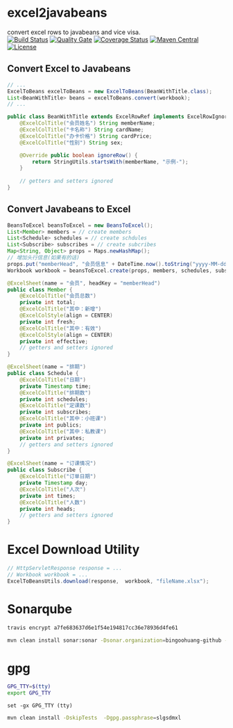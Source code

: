 # excel2javabeans
convert excel rows to javabeans and vice visa.
<br/>
[![Build Status](https://travis-ci.org/bingoohuang/excel2javabeans.svg?branch=master)](https://travis-ci.org/bingoohuang/excel2javabeans)
[![Quality Gate](https://sonarqube.com/api/badges/gate?key=com.github.bingoohuang%3Aexcel2javabeans)](https://sonarqube.com/dashboard/index/com.github.bingoohuang%3Aexcel2javabeans)
[![Coverage Status](https://coveralls.io/repos/github/bingoohuang/excel2javabeans/badge.svg?branch=master)](https://coveralls.io/github/bingoohuang/excel2javabeans?branch=master)
[![Maven Central](https://maven-badges.herokuapp.com/maven-central/com.github.bingoohuang/excel2javabeans/badge.svg?style=flat-square)](https://maven-badges.herokuapp.com/maven-central/com.github.bingoohuang/excel2javabeans/)
[![License](http://img.shields.io/:license-apache-brightgreen.svg)](http://www.apache.org/licenses/LICENSE-2.0.html)


## Convert Excel to Javabeans

```java
// ... 
ExcelToBeans excelToBeans = new ExcelToBeans(BeanWithTitle.class);
List<BeanWithTitle> beans = excelToBeans.convert(workbook);
// ...
```

```java
public class BeanWithTitle extends ExcelRowRef implements ExcelRowIgnorable {
    @ExcelColTitle("会员姓名") String memberName;
    @ExcelColTitle("卡名称") String cardName;
    @ExcelColTitle("办卡价格") String cardPrice;
    @ExcelColTitle("性别") String sex;

    @Override public boolean ignoreRow() {
        return StringUtils.startsWith(memberName, "示例-");
    }
    
    // getters and setters ignored
}
```

## Convert Javabeans to Excel
```java
BeansToExcel beansToExcel = new BeansToExcel();
List<Member> members = // create members
List<Schedule> schedules = // create schdules
List<Subscribe> subscribes = // create subcribes
Map<String, Object> props = Maps.newHashMap();
// 增加头行信息(如果有的话)
props.put("memberHead", "会员信息" + DateTime.now().toString("yyyy-MM-dd"));
Workbook workbook = beansToExcel.create(props, members, schedules, subscribes);
```

```java
@ExcelSheet(name = "会员", headKey = "memberHead")
public class Member {
    @ExcelColTitle("会员总数")
    private int total;
    @ExcelColTitle("其中：新增")
    @ExcelColStyle(align = CENTER)
    private int fresh;
    @ExcelColTitle("其中：有效")
    @ExcelColStyle(align = CENTER)
    private int effective;
    // getters and setters ignored
}

@ExcelSheet(name = "排期")
public class Schedule {
    @ExcelColTitle("日期")
    private Timestamp time;
    @ExcelColTitle("排期数")
    private int schedules;
    @ExcelColTitle("定课数")
    private int subscribes;
    @ExcelColTitle("其中：小班课")
    private int publics;
    @ExcelColTitle("其中：私教课")
    private int privates;
    // getters and setters ignored
}

@ExcelSheet(name = "订课情况")
public class Subscribe {
    @ExcelColTitle("订单日期")
    private Timestamp day;
    @ExcelColTitle("人次")
    private int times;
    @ExcelColTitle("人数")
    private int heads;
    // getters and setters ignored
}

```

# Excel Download Utility
```java
// HttpServletResponse response = ...
// Workbook workbook = ...
ExcelToBeansUtils.download(response,  workbook, "fileName.xlsx");
```

# Sonarqube
```bash
travis encrypt a7fe683637d6e1f54e194817cc36e78936d4fe61

mvn clean install sonar:sonar -Dsonar.organization=bingoohuang-github -Dsonar.host.url=https://sonarqube.com -Dsonar.login=a7fe683637d6e1f54e194817cc36e78936d4fe61
```

# gpg
```bash
GPG_TTY=$(tty)
export GPG_TTY
```

```fish
set -gx GPG_TTY (tty)
```

```bash
mvn clean install -DskipTests  -Dgpg.passphrase=slgsdmxl
```